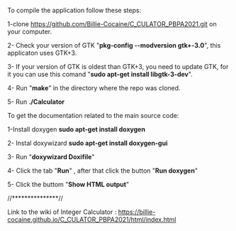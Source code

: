 To compile the application follow these steps:


  1-clone https://github.com/Billie-Cocaine/C_CULATOR_PBPA2021.git on your computer.
  
  2- Check your version of GTK  "**pkg-config --modversion gtk+-3.0**", this applicaton uses GTK+3.
  
  3- If your version of GTK is oldest than GTK+3, you need to update GTK, for it you can use this comand "**sudo apt-get install libgtk-3-dev**".
  
  4- Run "**make**" in the directory where the repo was cloned.
  
  5- Run **./Calculator** 
  
 
 
 
To get the documentation related to the main source code:

  1-Install doxygen **sudo apt-get install  doxygen**
  
  2- Instal doxywizard **sudo apt-get install doxygen-gui**
  
  3- Run "**doxywizard Doxifile**" 
  
  4- Click the tab "**Run**" , after that click the button "**Run doxygen**"
  
  5- Click the buttom "**Show HTML output**"
  
  
  


//***************//






Link to the wiki of Integer Calculator : https://billie-cocaine.github.io/C_CULATOR_PBPA2021/html/index.html
